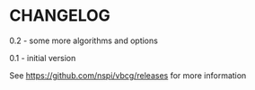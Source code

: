 # CHANGELOG

0.2 - some more algorithms and options

0.1 - initial version

See https://github.com/nspi/vbcg/releases for more information